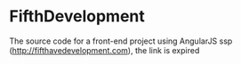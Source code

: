 # FifthDevelopment
The source code for a front-end project using AngularJS ssp (http://fifthavedevelopment.com), the link is expired
